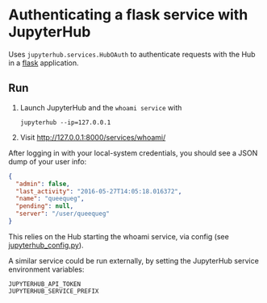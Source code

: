 # Authenticating a flask service with JupyterHub

Uses `jupyterhub.services.HubOAuth` to authenticate requests with the Hub in a [flask][] application.

## Run

1.  Launch JupyterHub and the `whoami service` with

        jupyterhub --ip=127.0.0.1

2.  Visit http://127.0.0.1:8000/services/whoami/

After logging in with your local-system credentials, you should see a JSON dump of your user info:

```json
{
  "admin": false,
  "last_activity": "2016-05-27T14:05:18.016372",
  "name": "queequeg",
  "pending": null,
  "server": "/user/queequeg"
}
```

This relies on the Hub starting the whoami service, via config (see [jupyterhub_config.py](./jupyterhub_config.py)).

A similar service could be run externally, by setting the JupyterHub service environment variables:

    JUPYTERHUB_API_TOKEN
    JUPYTERHUB_SERVICE_PREFIX

[flask]: http://flask.pocoo.org
